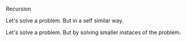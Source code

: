 Recursion

Let's solve a problem. But in a self similar way.

Let's solve a problem. But by solving smaller instaces of the problem.
